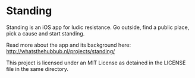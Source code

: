 # Standing

Standing is an iOS app for ludic resistance. Go outside, find a public place, pick a cause and start standing.

Read more about the app and its background here: http://whatsthehubbub.nl/projects/standing/

This project is licensed under an MIT License as detained in the LICENSE file in the same directory.
